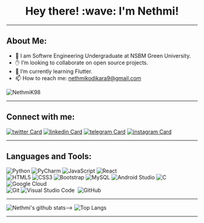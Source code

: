<h1 align=center>Hey there!  :wave: I'm Nethmi!</h1>
<hr>

## About Me:
-  👧 I am Softwre Engineering Undergraduate at NSBM Green University. 
-  :raised_hand: I’m looking to collaborate on open source projects.
-  🌱 I’m currently learning Flutter.
- 📫 How to reach me: nethmikodikara9@gmail.com
<p align="left"> <img src="https://komarev.com/ghpvc/?username=NethmiK98&color=brightgreen" alt="NethmiK98" /></p> 
<!-- ![![GitHub: @NethmiK98](https://img.shields.io/github/followers/NethmiK98?color=green&logo=github&style=flat-square)](https://github.com/NethmiK98) -->

<hr>

## Connect with me:

[![twitter Card](https://img.icons8.com/color/50/000000/twitter.png)](https://mobile.twitter.com/kodikara_nethmi)
[![linkedin Card](https://img.icons8.com/color/50/000000/linkedin.png)](https://www.linkedin.com/in/nethmi-kodikara-4280761b2/)
[![telegram Card](https://img.icons8.com/color/50/000000/telegram-app.png)](https://t.me/NethmiKodikara)
[![instagram Card](https://img.icons8.com/fluent/50/000000/instagram-new.png)](https://www.instagram.com/nethmi_kodikara/)

<hr>

## Languages and Tools:
![Python](https://img.shields.io/badge/-Python-8fcfd1?style=flat-square&logo=Python)
![PyCharm](https://img.shields.io/badge/-PyCharm-green?style=flat-square&logo=pycharm)
![JavaScript](https://img.shields.io/badge/-JavaScript-black?style=flat-square&logo=javascript)
![React](https://img.shields.io/badge/-React-black?style=flat-square&logo=react)<br>
![HTML5](https://img.shields.io/badge/-HTML5-E34F26?style=flat-square&logo=html5&logoColor=white)
![CSS3](https://img.shields.io/badge/-CSS3-1572B6?style=flat-square&logo=css3)
![Bootstrap](https://img.shields.io/badge/-Bootstrap-563D7C?style=flat-square&logo=bootstrap)
![MySQL](https://img.shields.io/badge/-MySQL-black?style=flat-square&logo=mysql)
![Android Studio](https://img.shields.io/badge/-Android%20Studio-green?style=flat-square&logo=android-studio)
![C](https://img.shields.io/badge/-C-05122A?style=flat&logo=C&logoColor=A8B9CC)&nbsp;
![Google Cloud](https://img.shields.io/badge/Google%20Cloud-black?style=flat-square&logo=google-cloud)<br>
![Git](https://img.shields.io/badge/-Git-black?style=flat-square&logo=git)
![Visual Studio Code](https://img.shields.io/badge/-Visual%20Studio%20Code-05122A?style=flat&logo=visual-studio-code&logoColor=007ACC)&nbsp;
![GitHub](https://img.shields.io/badge/-GitHub-05122A?style=flat&logo=github)&nbsp;

<!--![Illustrator](https://img.shields.io/badge/-Illustrator-05122A?style=flat&logo=adobe-illustrator)&nbsp; -->

<!-- ![Flutter](https://img.shields.io/badge/-Flutter-02569B?style=flat-square&logo=flutter)
<!-- ![Firebase](https://img.shields.io/badge/Firebase-007ACC?style=flat-square&logo=firebase) -->
<!-- ![Amazon AWS](https://img.shields.io/badge/Amazon%20AWS-232F3E?style=flat-square&logo=amazon-aws)  --> 
<!-- ![MongoDB](https://img.shields.io/badge/-MongoDB-black?style=flat-square&logo=mongodb)  -->
<!-- ![Docker](https://img.shields.io/badge/-Docker-black?style=flat-square&logo=docker) -->
<hr>

![Nethmi's github stats](https://github-readme-stats.vercel.app/api?username=kadnkodikara&layout=compact&langs_count=8&theme=light)-->
![Top Langs](https://github-readme-stats.vercel.app/api/top-langs/?username=kadnkodikara&layout=compact&langs_count=8&theme=light)
<hr>



<!--
**kadnkodikara/kadnkodikara** is a ✨ _special_ ✨ repository because its `README.md` (this file) appears on your GitHub profile.

Here are some ideas to get you started:

- 🔭 I’m currently working on ...
- 🌱 I’m currently learning ...
- 👯 I’m looking to collaborate on ...
- 🤔 I’m looking for help with ...
- 💬 Ask me about ...
- 📫 How to reach me: ...
- 😄 Pronouns: ...
- ⚡ Fun fact: ...
-->
